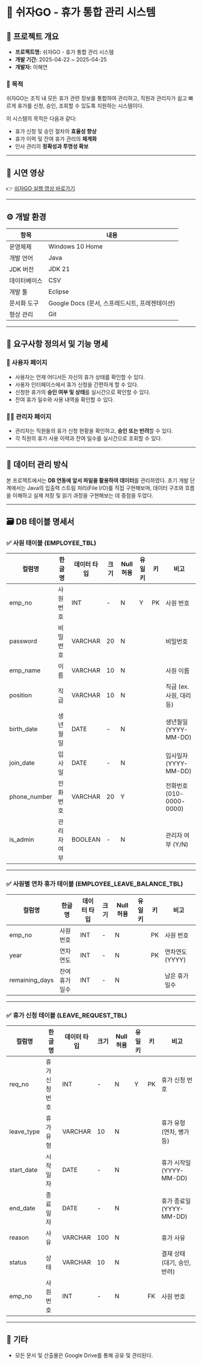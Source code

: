 # 🛫 쉬자GO - 휴가 통합 관리 시스템

## 📌 프로젝트 개요

- **프로젝트명:** 쉬자GO - 휴가 통합 관리 시스템  
- **개발 기간:** 2025-04-22 ~ 2025-04-25  
- **개발자:** 이해연

### 🎯 목적

쉬자GO는 조직 내 모든 휴가 관련 정보를 통합하여 관리하고, 직원과 관리자가 쉽고 빠르게 휴가를 신청, 승인, 조회할 수 있도록 지원하는 시스템이다.

이 시스템의 목적은 다음과 같다:

- 휴가 신청 및 승인 절차의 **효율성 향상**
- 휴가 이력 및 잔여 휴가 관리의 **체계화**
- 인사 관리의 **정확성과 투명성 확보**

---
## 🎥 시연 영상
👉 [쉬자GO 실행 영상 바로가기](https://youtu.be/MHxiy9FYOhU?si=SSgrDHKeMyqu-30M)

---

## ⚙️ 개발 환경

| 항목         | 내용                                                         |
|--------------|--------------------------------------------------------------|
| 운영체제     | Windows 10 Home                                               |
| 개발 언어     | Java                                                         |
| JDK 버전     | JDK 21                                                       |
| 데이터베이스 | CSV                                                          |
| 개발 툴      | Eclipse                                                      |
| 문서화 도구   | Google Docs (문서, 스프레드시트, 프레젠테이션)             |
| 형상 관리     | Git                                                       |

---

## 📝 요구사항 정의서 및 기능 명세

### 👤 사용자 페이지

- 사용자는 언제 어디서든 자신의 휴가 상태를 확인할 수 있다.
- 사용자 인터페이스에서 휴가 신청을 간편하게 할 수 있다.
- 신청한 휴가의 **승인 여부 및 상태**를 실시간으로 확인할 수 있다.
- 잔여 휴가 일수와 사용 내역을 확인할 수 있다.

### 🧑‍💼 관리자 페이지

- 관리자는 직원들의 휴가 신청 현황을 확인하고, **승인 또는 반려**할 수 있다.
- 각 직원의 휴가 사용 이력과 잔여 일수를 실시간으로 조회할 수 있다.

---
## 🧪 데이터 관리 방식

본 프로젝트에서는 **DB 연동에 앞서 파일을 활용하여 데이터**를 관리하였다.
초기 개발 단계에서는 Java의 입출력 스트림 처리(File I/O)를 직접 구현해보며,
데이터 구조와 흐름을 이해하고 실제 저장 및 읽기 과정을 구현해보는 데 중점을 두었다.

---
## 🗃️ DB 테이블 명세서

### ✅ 사원 테이블 (EMPLOYEE_TBL)

| 컬럼명        | 한글명     | 데이터 타입 | 크기 | Null 허용 | 유일키 | 키  | 비고                       |
|---------------|------------|--------------|------|-----------|--------|-----|----------------------------|
| emp_no        | 사원번호   | INT          | -    | N         | Y      | PK  | 사원 번호                  |
| password      | 비밀번호   | VARCHAR      | 20   | N         |        |     | 비밀번호                   |
| emp_name      | 이름       | VARCHAR      | 10   | N         |        |     | 사원 이름                  |
| position      | 직급       | VARCHAR      | 10   | N         |        |     | 직급 (ex. 사원, 대리 등)   |
| birth_date    | 생년월일   | DATE         | -    | N         |        |     | 생년월일 (YYYY-MM-DD)      |
| join_date     | 입사일     | DATE         | -    | N         |        |     | 입사일자 (YYYY-MM-DD)      |
| phone_number  | 전화번호   | VARCHAR      | 20   | Y         |        |     | 전화번호 (010-0000-0000)   |
| is_admin      | 관리자 여부| BOOLEAN      | -    | N         |        |     | 관리자 여부 (Y/N)          |

---

### ✅ 사원별 연차 휴가 테이블 (EMPLOYEE_LEAVE_BALANCE_TBL)

| 컬럼명         | 한글명         | 데이터 타입 | 크기 | Null 허용 | 유일키 | 키  | 비고            |
|----------------|----------------|--------------|------|-----------|--------|-----|-----------------|
| emp_no         | 사원 번호      | INT          | -    | N         |        | PK  | 사원 번호       |
| year           | 연차 연도      | INT          | -    | N         |        | PK  | 연차연도 (YYYY) |
| remaining_days | 잔여 휴가 일수 | INT          | -    | N         |        |     | 남은 휴가 일수  |

---

### ✅ 휴가 신청 테이블 (LEAVE_REQUEST_TBL)

| 컬럼명     | 한글명         | 데이터 타입 | 크기 | Null 허용 | 유일키 | 키  | 비고                          |
|------------|----------------|--------------|------|-----------|--------|-----|-------------------------------|
| req_no     | 휴가 신청 번호 | INT          | -    | N         | Y      | PK  | 휴가 신청 번호                |
| leave_type | 휴가 유형      | VARCHAR      | 10   | N         |        |     | 휴가 유형 (연차, 병가 등)     |
| start_date | 시작일자       | DATE         | -    | N         |        |     | 휴가 시작일 (YYYY-MM-DD)      |
| end_date   | 종료일자       | DATE         | -    | N         |        |     | 휴가 종료일 (YYYY-MM-DD)      |
| reason     | 사유           | VARCHAR      | 100  | N         |        |     | 휴가 사유                     |
| status     | 상태           | VARCHAR      | 10   | N         |        |     | 결재 상태 (대기, 승인, 반려) |
| emp_no     | 사원 번호      | INT          | -    | N         |        | FK  | 사원 번호                     |

---

## 📂 기타

- 모든 문서 및 산출물은 Google Drive를 통해 공유 및 관리된다.
